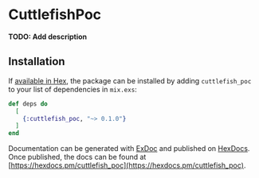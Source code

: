 # CuttlefishPoc

**TODO: Add description**

## Installation

If [available in Hex](https://hex.pm/docs/publish), the package can be installed
by adding `cuttlefish_poc` to your list of dependencies in `mix.exs`:

```elixir
def deps do
  [
    {:cuttlefish_poc, "~> 0.1.0"}
  ]
end
```

Documentation can be generated with [ExDoc](https://github.com/elixir-lang/ex_doc)
and published on [HexDocs](https://hexdocs.pm). Once published, the docs can
be found at [https://hexdocs.pm/cuttlefish_poc](https://hexdocs.pm/cuttlefish_poc).

